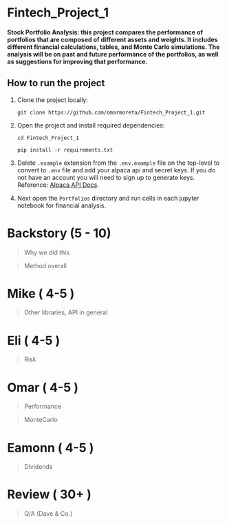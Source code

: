 # Fintech_Project_1
#### Stock Portfolio Analysis: this project compares the performance of portfolios that are composed of different assets and weights. It includes different financial calculations, tables, and Monte Carlo simulations. The analysis will be on past and future performance of the portfolios, as well as suggestions for improving that performance.

## How to run the project

1. Clone the project locally:

     ```git clone https://github.com/omarmoreta/Fintech_Project_1.git```
     
2. Open the project and install required dependencies:
    
     ```cd Fintech_Project_1```
     
     ```pip install -r requirements.txt```
     
3. Delete ```.example``` extension from the ```.env.example``` file on the top-level to convert to ```.env``` file and add your alpaca api and secret keys. If you do not have an account you will need to sign up to generate keys. Reference: [Alpaca API Docs](https://alpaca.markets/docs/introduction/).

4. Next open the ```Portfolios``` directory and run cells in each jupyter notebook for financial analysis.

# Backstory (5 - 10)

> Why we did this

> Method overall

# Mike ( 4-5 )

> Other libraries, API in general

# Eli ( 4-5 )

> Risk

# Omar ( 4-5 )

> Performance

> MonteCarlo

# Eamonn ( 4-5 )

> Dividends

# Review ( 30+ )

> Q/A (Dave & Co.)